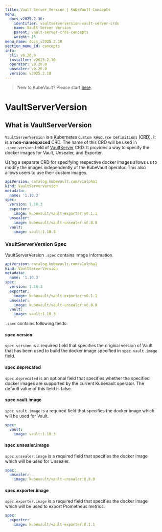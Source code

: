 ```yaml
---
title: Vault Server Version | KubeVault Concepts
menu:
  docs_v2025.2.10:
    identifier: vaultserverversion-vault-server-crds
    name: Vault Server Version
    parent: vault-server-crds-concepts
    weight: 15
menu_name: docs_v2025.2.10
section_menu_id: concepts
info:
  cli: v0.20.0
  installer: v2025.2.10
  operator: v0.20.0
  unsealer: v0.20.0
  version: v2025.2.10
---
```


> New to KubeVault? Please start [here](/docs/v2025.2.10/concepts/README).

# VaultServerVersion

## What is VaultServerVersion

`VaultServerVersion` is a Kubernetes `Custom Resource Definitions` (CRD). It is a **non-namespaced** CRD. The name of this CRD will be used in `.spec.version` field of [VaultServer](/docs/v2025.2.10/concepts/vault-server-crds/vaultserver) CRD. It provides a way to specify the docker images for Vault, Unsealer, and Exporter.

Using a separate CRD for specifying respective docker images allows us to modify the images independently of the KubeVault operator. This also allows users to use their custom images.

```yaml
apiVersion: catalog.kubevault.com/v1alpha1
kind: VaultServerVersion
metadata:
  name: '1.10.3'
spec:
  version: 1.10.3
  exporter:
    image: kubevault/vault-exporter:v0.1.1
  unsealer:
    image: kubevault/vault-unsealer:v0.8.0
  vault:
    image: vault:1.10.3
```

### VaultServerVersion Spec

VaultServerVersion `.spec` contains image information.

```yaml
apiVersion: catalog.kubevault.com/v1alpha1
kind: VaultServerVersion
metadata:
  name: '1.10.3'
spec:
  version: 1.10.3
  exporter:
    image: kubevault/vault-exporter:v0.1.1
  unsealer:
    image: kubevault/vault-unsealer:v0.8.0
  vault:
    image: vault:1.10.3
```

`.spec` contains following fields:

#### spec.version

`spec.version` is a required field that specifies the original version of Vault that has been used to build the docker image specified in `spec.vault.image` field.

#### spec.deprecated

`spec.deprecated` is an optional field that specifies whether the specified docker images are supported by the current KubeVault operator. The default value of this field is false.

#### spec.vault.image

`spec.vault.image` is a required field that specifies the docker image which will be used for Vault.

```yaml
spec:
  vault:
    image: vault:1.10.3
```

#### spec.unsealer.image

`spec.unsealer.image` is a required field that specifies the docker image which will be used for Unsealer.

```yaml
spec:
  unsealer:
    image: kubevault/vault-unsealer:0.8.0
```

#### spec.exporter.image

`spec.exporter.image` is a required field that specifies the docker image which will be used to export Prometheus metrics.

```yaml
spec:
  exporter:
    image: kubevault/vault-exporter:0.1.1
```
